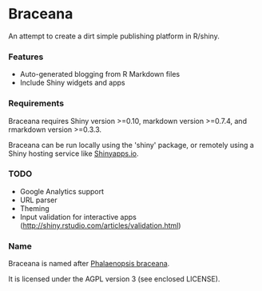 Braceana
========

An attempt to create a dirt simple publishing platform in R/shiny.

### Features

- Auto-generated blogging from R Markdown files
- Include Shiny widgets and apps 


### Requirements

Braceana requires Shiny version >=0.10, markdown version >=0.7.4, and rmarkdown version >=0.3.3.

Braceana can be run locally using the 'shiny' package, or remotely using a Shiny hosting service like [Shinyapps.io](http://shinyapps.io).


### TODO

- Google Analytics support
- URL parser
- Theming
- Input validation for interactive apps (http://shiny.rstudio.com/articles/validation.html)


### Name

Braceana is named after [Phalaenopsis braceana](http://orchids.wikia.com/wiki/Phalaenopsis_braceana).

It is licensed under the AGPL version 3 (see enclosed LICENSE).
